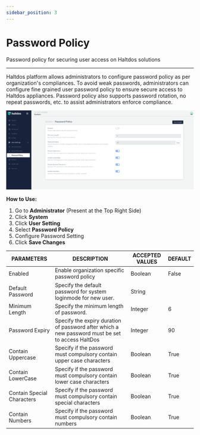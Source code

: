 ```yaml
---
sidebar_position: 3
---
```


# Password Policy

Password policy for securing user access on Haltdos solutions

---

Haltdos platform allows administrators to configure password policy as per organization's compliances. To avoid weak passwords, administrators can configure fine grained user password policy to ensure secure access to Haltdos appliances. Password policy also supports password rotation, no repeat passwords, etc. to assist administrators enforce compliance.

![password](/img/platform/v7/docs/password_policy.png)

**How to Use:**

1. Go to  **Administrator** (Present at the Top Right Side)
2. Click **System**
3. Click **User Setting**
4. Select **Password Policy**
5. Configure  Password Setting
6. Click **Save Changes**

| PARAMETERS                 | DESCRIPTION                                                                                      | ACCEPTED VALUES | DEFAULT |
|----------------------------|--------------------------------------------------------------------------------------------------|-----------------|---------|
| Enabled                    | Enable organization specific password policy                                                     | Boolean         | False   |
| Default Password           | Specify the default password for system loginmode for new user.                                  | String          |         |
| Minimum Length             | Specify the minimum length of password.                                                          | Integer         | 6       |
| Password Expiry            | Specify the expiry duration of password after which a new password must be set to access HaltDos | Integer         | 90      |
| Contain Uppercase          | Specify if the password must compulsory contain upper case characters                            | Boolean         | True    |
| Contain LowerCase          | Specify if the password must compulsory contain lower case characters                            | Boolean         | True    |
| Contain Special Characters | Specify if the password must compulsory contain special characters                               | Boolean         | True    |
| Contain Numbers            | Specify if the password must compulsory contain numbers                                          | Boolean         | True    |

